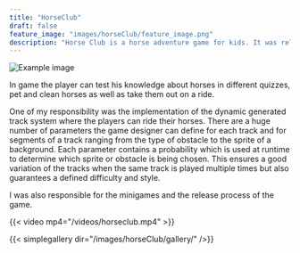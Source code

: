 ```yaml
---
title: "HorseClub"
draft: false
feature_image: "images/horseClub/feature_image.png"
description: "Horse Club is a horse adventure game for kids. It was release for the IOS Appstore, Google Play Store and Amazon Appstore."
---
```


![Example image](/images/horseClub/GameInfo.png )

In game the player can test his knowledge about horses in different quizzes, pet and clean horses as well as take them out on a ride.

One of my responsibility was the implementation of the dynamic generated track system where the players can ride their horses. There are a huge number of parameters the game designer can define for each track and for segments of a track ranging from the type of obstacle to the sprite of a background. Each parameter contains a probability which is used at runtime to determine which sprite or obstacle is being chosen. This ensures a good variation of the tracks when the same track is played multiple times but also guarantees a defined difficulty and style.

I was also responsible for the minigames and the release process of the game.

{{< video mp4="/videos/horseclub.mp4" >}}

{{< simplegallery dir="/images/horseClub/gallery/" />}}